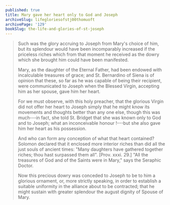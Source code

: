 ```yaml
---
published: true
title: Mary gave her heart only to God and Joseph
archiveSlug: lifegloriesofstj00thomuoft
archivePage: '129'
bookSlug: the-life-and-glories-of-st-joseph
---
```


> Such was the glory accruing to Joseph from Mary's choice of him, but its splendour would have been incomparably increased if the priceless riches which from that moment he received as the dowry which she brought him could have been manifested.
>
> Mary, as the daughter of the Eternal Father, had been endowed with incalculable treasures of grace; and St. Bernardino of Siena is of opinion that these, so far as he was capable of being their recipient, were communicated to Joseph when the Blessed Virgin, accepting him as her spouse, gave him her heart.
>
> For we must observe, with this holy preacher, that the glorious Virgin did not offer her heart to Joseph simply that he might know its movements and thoughts better than any one else, though this was much---in fact, she told St. Bridget that she was known only to God and to Joseph; what an inconceivable honour !---but she also gave him her heart as his possession.
>
> And who can form any conception of what that heart contained? Solomon declared that it enclosed more interior riches than did all the just souls of ancient times: "Many daughters have gathered together riches; thou hast surpassed them all". [Prov. xxxi. 29.] "All the treasures of God and of the Saints were in Mary," says the Seraphic Doctor.
>
> Now this precious dowry was conceded to Joseph to be to him a glorious ornament, or, more strictly speaking, in order to establish a suitable uniformity in the alliance about to be contracted; that he might sustain with greater splendour the august dignity of Spouse of Mary.

